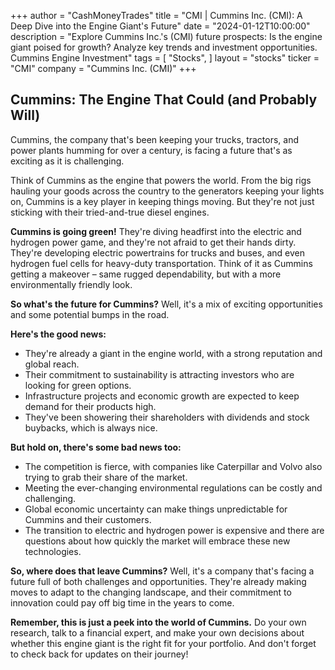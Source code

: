 +++
author = "CashMoneyTrades"
title = "CMI |  Cummins Inc. (CMI): A Deep Dive into the Engine Giant's Future"
date = "2024-01-12T10:00:00"
description = "Explore Cummins Inc.'s (CMI) future prospects: Is the engine giant poised for growth?  Analyze key trends and investment opportunities. Cummins Engine Investment"
tags = [
"Stocks",
]
layout = "stocks"
ticker = "CMI"
company = "Cummins Inc. (CMI)"
+++
        


## Cummins: The Engine That Could (and Probably Will)

Cummins, the company that's been keeping your trucks, tractors, and power plants humming for over a century, is facing a future that's as exciting as it is challenging.  

Think of Cummins as the engine that powers the world. From the big rigs hauling your goods across the country to the generators keeping your lights on, Cummins is a key player in keeping things moving. But they're not just sticking with their tried-and-true diesel engines. 

**Cummins is going green!** They're diving headfirst into the electric and hydrogen power game, and they're not afraid to get their hands dirty. They're developing electric powertrains for trucks and buses, and even hydrogen fuel cells for heavy-duty transportation.  Think of it as Cummins getting a makeover – same rugged dependability, but with a more environmentally friendly look.

**So what's the future for Cummins?** Well, it's a mix of exciting opportunities and some potential bumps in the road.  

**Here's the good news:** 

* They're already a giant in the engine world, with a strong reputation and global reach.
* Their commitment to sustainability is attracting investors who are looking for green options. 
* Infrastructure projects and economic growth are expected to keep demand for their products high.
* They've been showering their shareholders with dividends and stock buybacks, which is always nice.

**But hold on, there's some bad news too:**

* The competition is fierce, with companies like Caterpillar and Volvo also trying to grab their share of the market. 
* Meeting the ever-changing environmental regulations can be costly and challenging. 
* Global economic uncertainty can make things unpredictable for Cummins and their customers. 
* The transition to electric and hydrogen power is expensive and there are questions about how quickly the market will embrace these new technologies. 

**So, where does that leave Cummins?** Well, it's a company that's facing a future full of both challenges and opportunities.  They're already making moves to adapt to the changing landscape, and their commitment to innovation could pay off big time in the years to come.  

**Remember, this is just a peek into the world of Cummins.**  Do your own research, talk to a financial expert, and make your own decisions about whether this engine giant is the right fit for your portfolio.  And don't forget to check back for updates on their journey! 

        